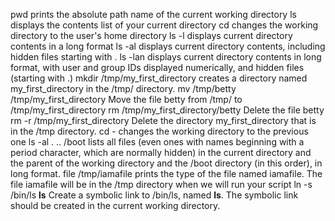 pwd prints the absolute path name of the current working directory
ls displays the contents list of your current directory
cd changes the working directory to the user's home directory
ls -l displays current directory contents in a long format
ls -al displays current directory contents, including hidden files starting with .
ls -lan displays current directory contents in long format, with user and group IDs displayed numerically, and hidden files (starting with .)
mkdir /tmp/my_first_directory creates a directory named my_first_directory in the /tmp/ directory.
mv /tmp/betty /tmp/my_first_directory Move the file betty from /tmp/ to /tmp/my_first_directory
rm /tmp/my_first_directory/betty Delete the file betty
rm -r /tmp/my_first_directory Delete the directory my_first_directory that is in the /tmp directory.
cd - changes the working directory to the previous one
ls -al . .. /boot lists all files (even ones with names beginning with a period character, which are normally hidden) in the current directory and the parent of the working directory and the /boot directory (in this order), in long format.
file /tmp/iamafile prints the type of the file named iamafile. The file iamafile will be in the /tmp directory when we will run your script
ln -s /bin/ls __ls__ Create a symbolic link to /bin/ls, named __ls__. The symbolic link should be created in the current working directory.
